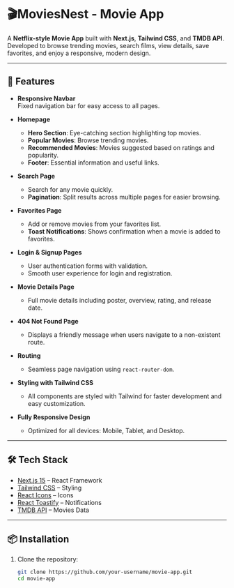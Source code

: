 # 🎬MoviesNest - Movie App

A **Netflix-style Movie App** built with **Next.js**, **Tailwind CSS**, and **TMDB API**.  
Developed to browse trending movies, search films, view details, save favorites, and enjoy a responsive, modern design.

---

## 🚀 Features

- **Responsive Navbar**  
  Fixed navigation bar for easy access to all pages.

- **Homepage**  
  - **Hero Section**: Eye-catching section highlighting top movies.  
  - **Popular Movies**: Browse trending movies.  
  - **Recommended Movies**: Movies suggested based on ratings and popularity.  
  - **Footer**: Essential information and useful links.

- **Search Page**  
  - Search for any movie quickly.  
  - **Pagination**: Split results across multiple pages for easier browsing.

- **Favorites Page**  
  - Add or remove movies from your favorites list.  
  - **Toast Notifications**: Shows confirmation when a movie is added to favorites.

- **Login & Signup Pages**  
  - User authentication forms with validation.  
  - Smooth user experience for login and registration.

- **Movie Details Page**  
  - Full movie details including poster, overview, rating, and release date.

- **404 Not Found Page**  
  - Displays a friendly message when users navigate to a non-existent route.

- **Routing**  
  - Seamless page navigation using `react-router-dom`.

- **Styling with Tailwind CSS**  
  - All components are styled with Tailwind for faster development and easy customization.

- **Fully Responsive Design**  
  - Optimized for all devices: Mobile, Tablet, and Desktop.

---

## 🛠️ Tech Stack  
- [Next.js 15](https://nextjs.org/) – React Framework  
- [Tailwind CSS](https://tailwindcss.com/) – Styling  
- [React Icons](https://react-icons.github.io/react-icons/) – Icons  
- [React Toastify](https://fkhadra.github.io/react-toastify/) – Notifications  
- [TMDB API](https://developer.themoviedb.org/) – Movies Data  

---

## 📦 Installation  

1. Clone the repository:
   ```bash
   git clone https://github.com/your-username/movie-app.git
   cd movie-app

